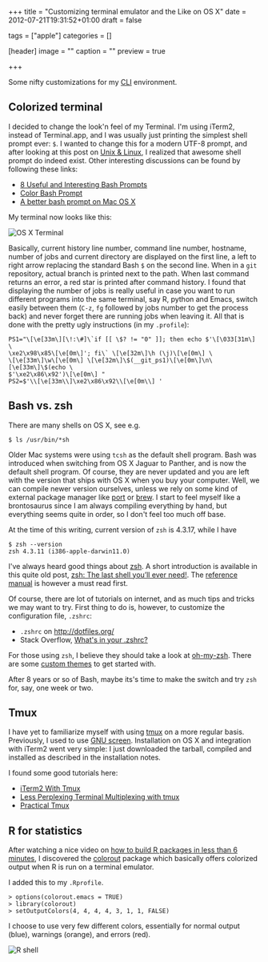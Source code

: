 +++
title = "Customizing terminal emulator and the Like on OS X"
date = 2012-07-21T19:31:52+01:00
draft = false

tags = ["apple"]
categories = []

[header]
image = ""
caption = ""
preview = true

+++

Some nifty customizations for my [CLI](http://en.wikipedia.org/wiki/Command-line_interface) environment.

## Colorized terminal

I decided to change the look'n feel of my Terminal. I'm using iTerm2, instead of Terminal.app, and I was usually just printing the simplest shell prompt ever: `$`. I wanted to change this for a modern UTF-8 prompt, and after looking at this post on [Unix & Linux](http://unix.stackexchange.com/q/25903), I realized that awesome shell prompt do indeed exist. Other interesting discussions can be found by following these links:

- [8 Useful and Interesting Bash Prompts](http://bit.ly/MO0oJ9)
- [Color Bash Prompt](http://bit.ly/O5bwV8)
- [A better bash prompt on Mac OS X](http://bit.ly/MO0sJ1)

My terminal now looks like this:

![OS X Terminal](/img/20120721103526.png)

Basically, current history line number, command line number, hostname, number of jobs and current directory are displayed on the first line, a left to right arrow replacing the standard Bash `$` on the second line. When in a `git` repository, actual branch is printed next to the path. When last command returns an error, a red star is printed after command history. I found that displaying the number of jobs is really useful in case you want to run different programs into the same terminal, say R, python and Emacs, switch easily between them (`C-z`, `fg` followed by jobs number to get the process back) and never forget there are running jobs when leaving it. All that is done with the pretty ugly instructions (in my `.profile`):

```
PS1="\[\e[33m\][\!:\#]\`if [[ \$? != "0" ]]; then echo $'\[\033[31m\] \
\xe2\x98\x85\[\e[0m\]'; fi\` \[\e[32m\]\h (\j)\[\e[0m\] \ 
\[\e[33m\]\w\[\e[0m\] \[\e[32m\]\$(__git_ps1)\[\e[0m\]\n\[\e[33m\]\$(echo \
$'\xe2\x86\x92')\[\e[0m\] "
PS2=$'\\[\e[33m\\]\xe2\x86\x92\\[\e[0m\\] '
```

## Bash vs. zsh

There are many shells on OS X, see e.g.

```
$ ls /usr/bin/*sh
```

Older Mac systems were using `tcsh` as the default shell program. Bash was introduced when switching from OS X Jaguar to Panther, and is now the default shell program. Of course, they are never updated and you are left with the version that ships with OS X when you buy your computer. Well, we can compile newer version ourselves, unless we rely on some kind of external package manager like [port](http://www.macports.org/) or [brew](http://mxcl.github.com/homebrew/). I start to feel myself like a brontosaurus since I am always compiling everything by hand, but everything seems quite in order, so I don't feel too much off base.

At the time of this writing, current version of `zsh` is 4.3.17, while I have

```
$ zsh --version
zsh 4.3.11 (i386-apple-darwin11.0)
```

I've always heard good things about [zsh](http://zsh.sourceforge.net/). A short introduction is available in this quite old post, [zsh: The last shell you’ll ever need!](http://bit.ly/Pq6Ruo). The [reference manual](http://bit.ly/LEbeW3) is however a must read first.

Of course, there are lot of tutorials on internet, and as much tips and tricks we may want to try. First thing to do is, however, to customize the configuration file, `.zshrc`:

- `.zshrc` on <http://dotfiles.org/>
- Stack Overflow, [What's in your .zshrc?](http://stackoverflow.com/q/171563/420055)

For those using `zsh`, I believe they should take a look at [oh-my-zsh](https://github.com/robbyrussell/oh-my-zsh). There are some [custom themes](https://github.com/robbyrussell/oh-my-zsh/wiki/themes) to get started with.

After 8 years or so of Bash, maybe its's time to make the switch and try `zsh` for, say, one week or two.


## Tmux

I have yet to familiarize myself with using [tmux](http://tmux.sourceforge.net/) on a more regular basis. Previously, I used to use [GNU screen](http://www.gnu.org/software/screen/). Installation on OS X and integration with iTerm2 went very simple: I just downloaded the tarball, compiled and installed as described in the installation notes.

I found some good tutorials here:

- [iTerm2 With Tmux](http://bit.ly/PpSXIN)
- [Less Perplexing Terminal Multiplexing with tmux](http://bit.ly/Q31dDb)
- [Practical Tmux](http://mutelight.org/practical-tmux)


## R for statistics

After watching a nice video on [how to build R packages in less than 6 minutes](http://bit.ly/PpX3Az), I discovered the [colorout](http://cran.r-project.org/web/packages/colorout/index.html) package which basically offers colorized output when R is run on a terminal emulator.

I added this to my `.Rprofile`.

```
> options(colorout.emacs = TRUE)
> library(colorout)
> setOutputColors(4, 4, 4, 4, 3, 1, 1, FALSE)
```

I choose to use very few different colors, essentially for normal output (blue), warnings (orange), and errors (red).

![R shell](/img/20120721112832.png)
